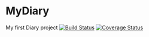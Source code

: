# MyDiary
My first Diary project
[![Build Status](https://travis-ci.com/Deekerubo/MyDiary.svg?branch=api)](https://travis-ci.com/Deekerubo/MyDiary)
[![Coverage Status](https://coveralls.io/repos/github/Deekerubo/MyDiary/badge.svg?branch=api)](https://coveralls.io/github/Deekerubo/MyDiary?branch=api)
